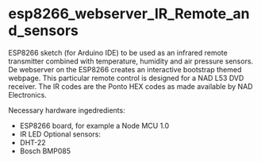 # esp8266_webserver_IR_Remote_and_sensors
ESP8266 sketch (for Arduino IDE) to be used as an infrared remote transmitter combined with temperature, humidity and air pressure sensors. De webserver on the ESP8266 creates an interactive bootstrap themed webpage. This particular remote control is designed for a NAD L53 DVD receiver. The IR codes are the Ponto HEX codes as made available by NAD Electronics.

Necessary hardware ingedredients:
* ESP8266 board, for example a Node MCU 1.0
* IR LED
Optional sensors: 
* DHT-22 
* Bosch BMP085
